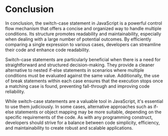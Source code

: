 # Conclusion

In conclusion, the switch-case statement in JavaScript is a powerful control flow mechanism that offers a concise and organized way to handle multiple conditions. Its structure promotes readability and maintainability, especially when dealing with a large number of potential outcomes. By efficiently comparing a single expression to various cases, developers can streamline their code and enhance code readability.

Switch-case statements are particularly beneficial when there is a need for straightforward and structured decision-making. They provide a cleaner alternative to nested if-else statements in scenarios where multiple conditions must be evaluated against the same value. Additionally, the use of break statements within each case ensures that the execution stops once a matching case is found, preventing fall-through and improving code reliability.

While switch-case statements are a valuable tool in JavaScript, it's essential to use them judiciously. In some cases, alternative approaches such as if-else statements or object mapping may be more suitable, depending on the specific requirements of the code. As with any programming construct, developers should strive for a balance between code simplicity, efficiency, and maintainability to create robust and scalable applications.
